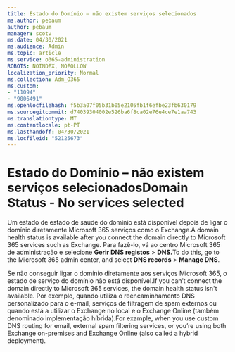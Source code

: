 ```yaml
---
title: Estado do Domínio – não existem serviços selecionados
ms.author: pebaum
author: pebaum
manager: scotv
ms.date: 04/30/2021
ms.audience: Admin
ms.topic: article
ms.service: o365-administration
ROBOTS: NOINDEX, NOFOLLOW
localization_priority: Normal
ms.collection: Adm_O365
ms.custom:
- "11094"
- "9006491"
ms.openlocfilehash: f5b3a07f05b31b05e2105fb1f6efbe23fb630179
ms.sourcegitcommit: d74039304002e526ba6f8ca02e76e4ce7e1aa743
ms.translationtype: MT
ms.contentlocale: pt-PT
ms.lasthandoff: 04/30/2021
ms.locfileid: "52125673"
---
```

# <a name="domain-status---no-services-selected"></a><span data-ttu-id="191df-102">Estado do Domínio – não existem serviços selecionados</span><span class="sxs-lookup"><span data-stu-id="191df-102">Domain Status - No services selected</span></span>

<span data-ttu-id="191df-103">Um estado de estado de saúde do domínio está disponível depois de ligar o domínio diretamente Microsoft 365 serviços como o Exchange.</span><span class="sxs-lookup"><span data-stu-id="191df-103">A domain health status is available after you connect the domain directly to Microsoft 365 services such as Exchange.</span></span> <span data-ttu-id="191df-104">Para fazê-lo, vá ao centro Microsoft 365 de administração e selecione **Gerir DNS registos**  >  **DNS.**</span><span class="sxs-lookup"><span data-stu-id="191df-104">To do this, go to the Microsoft 365 admin center, and select **DNS records** > **Manage DNS**.</span></span>

<span data-ttu-id="191df-105">Se não conseguir ligar o domínio diretamente aos serviços Microsoft 365, o estado de serviço do domínio não está disponível.</span><span class="sxs-lookup"><span data-stu-id="191df-105">If you can’t connect the domain directly to Microsoft 365 services, the domain health status isn't available.</span></span> <span data-ttu-id="191df-106">Por exemplo, quando utiliza o reencaminhamento DNS personalizado para o e-mail, serviços de filtragem de spam externos ou quando está a utilizar o Exchange no local e o Exchange Online (também denominado implementação híbrida).</span><span class="sxs-lookup"><span data-stu-id="191df-106">For example, when you use custom DNS routing for email, external spam filtering services, or you’re using both Exchange on-premises and Exchange Online (also called a hybrid deployment).</span></span>

